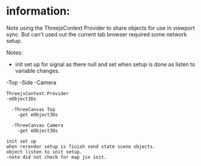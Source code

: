 
# information:
Note using the ThreejsContext Provider to share objects for use in viewport sync.
But can't used out the current tab browser required some network setup.

Notes:
- init set up for signal as there null and set when setup is done as listen to variable changes.

-Top
-Side
-Camera

```
ThreejsContext.Provider
-eObject3Ds

  -ThreeCanvas Top
    -get eObject3Ds

  -ThreeCanvas Camera
    -get eObject3Ds
```

```
init set up
when rerender setup is finish send state scene objects.
object listen to init setup.
-note did not check for map jsx init.


```
